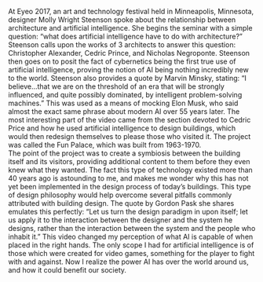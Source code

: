 ﻿ At Eyeo 2017, an art and technology festival held in Minneapolis, Minnesota, designer Molly Wright Steenson spoke about the relationship between architecture and artificial intelligence. 
She begins the seminar with a simple question: “what does artificial intelligence have to do with architecture?” 
Steenson calls upon the works of 3 architects to answer this question: Christopher Alexander, Cedric Prince, and Nicholas Negroponte. Steenson then goes on to posit the fact of cybernetics being the first true use of artificial intelligence, proving the notion of AI being nothing incredibly new to the world. 
  Steenson also provides a quote by Marvin Minsky, stating: “I believe…that we are on the threshold of an era that will be strongly influenced, and quite possibly dominated, by intelligent problem-solving machines.” 
This was used as a means of mocking Elon Musk, who said almost the exact same phrase about modern AI over 55 years later. 
The most interesting part of the video came from the section devoted to Cedric Price and how he used artificial intelligence to design buildings, which would then redesign themselves to please those who visited it. 
The project was called the Fun Palace, which was built from 1963-1970.  
The point of the project was to create a symbiosis between the building itself and its visitors, providing additional content to them before they even knew what they wanted. 
  The fact this type of technology existed more than 40 years ago is astounding to me, and makes me wonder why this has not yet been implemented in the design process of today’s buildings. 
This type of design philosophy would help overcome several pitfalls commonly attributed with building design. 
The quote by Gordon Pask she shares emulates this perfectly: “Let us turn the design paradigm in upon itself; let us apply it to the interaction between the designer and the system he designs, rather than the interaction between the system and the people who inhabit it.” 
  This video changed my perception of what AI is capable of when placed in the right hands. 
The only scope I had for artificial intelligence is of those which were created for video games, something for the player to fight with and against. 
Now I realize the power AI has over the world around us, and how it could benefit our society. 
